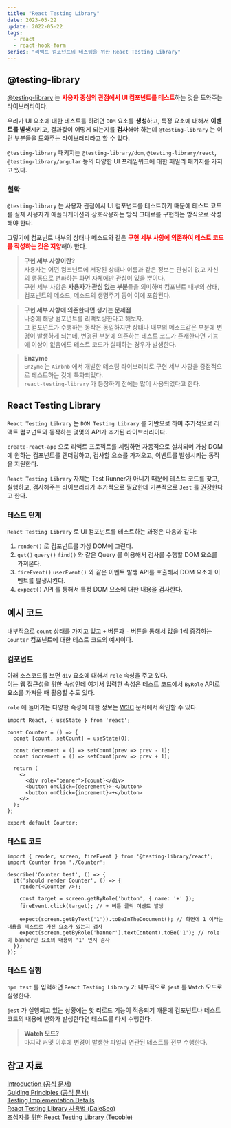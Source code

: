 ```yaml
---
title: "React Testing Library"
date: 2023-05-22
update: 2022-05-22
tags:
  - react
  - react-hook-form
series: "리액트 컴포넌트의 테스팅을 위한 React Testing Library"
---
```


## @testing-library
[@testing-library](https://www.npmjs.com/org/testing-library) 는 <b style="color: red">**사용자 중심의 관점에서 UI 컴포넌트를 테스트**</b>하는 것을 도와주는 라이브러리이다.  

우리가 UI 요소에 대한 테스트를 하려면 `DOM` 요소를 **생성**하고, 특정 요소에 대해서 **이벤트를 발생**시키고, 결과값이 어떻게 되는지를 **검사**해야 하는데 `@testing-library` 는 이런 부분들을 도와주는 라이브러리라고 할 수 있다.

`@testing-library` 패키지는 `@testing-library/dom`, `@testing-library/react`, `@testing-library/angular` 등의 다양한 UI 프레임워크에 대한 패밀리 패키지를 가지고 있다.

### 철학
`@testing-library` 는 사용자 관점에서 UI 컴포넌트를 테스트하기 때문에 테스트 코드를 실제 사용자가 애플리케이션과 상호작용하는 방식 그대로를 구현하는 방식으로 작성해야 한다.  

그렇기에 컴포넌트 내부의 상태나 메소드와 같은 <b style="color: red">**구현 세부 사항에 의존하여 테스트 코드를 작성하는 것은 지양**</b>해야 한다. 

> **구현 세부 사항이란?**  
사용자는 어떤 컴포넌트에 저장된 상태나 이름과 같은 정보는 관심이 없고 자신의 행동으로 변화하는 화면 자체에만 관심이 있을 뿐이다.  
구현 세부 사항은 **사용자가 관심 없는 부분**들을 의미하며 컴포넌트 내부의 상태, 컴포넌트의 메소드, 메소드의 생명주기 등이 이에 포함된다.

> **구현 세부 사항에 의존한다면 생기는 문제점**  
나중에 해당 컴포넌트를 리팩토링한다고 해보자.  
그 컴포넌트가 수행하는 동작은 동일하지만 상태나 내부의 메소드같은 부분에 변경이 발생하게 되는데, 변경된 부분에 의존하는 테스트 코드가 존재한다면 기능에 이상이 없음에도 테스트 코드가 실패하는 경우가 발생한다.

> **Enzyme**  
`Enzyme` 는 `Airbnb` 에서 개발한 테스팅 라이브러리로 구현 세부 사항을 중점적으로 테스트하는 것에 특화되었다.  
`react-testing-library` 가 등장하기 전에는 많이 사용되었다고 한다.  

## React Testing Library
`React Testing Library` 는 `DOM Testing Library` 를 기반으로 하여 추가적으로 리액트 컴포넌트와 동작하는 몇몇의 API가 추가된 라이브러리이다.

`create-react-app` 으로 리액트 프로젝트를 세팅하면 자동적으로 설치되며 가상 DOM에 원하는 컴포넌트를 렌더링하고, 검사할 요소를 가져오고, 이벤트를 발생시키는 동작을 지원한다.  

`React Testing Library` 자체는 Test Runner가 아니기 때문에 테스트 코드를 찾고, 실행하고, 검사해주는 라이브러리가 추가적으로 필요한데 기본적으로 `Jest` 를 권장한다고 한다.

### 테스트 단계
`React Testing Library` 로 UI 컴포넌트를 테스트하는 과정은 다음과 같다:

1. `render()` 로 컴포넌트를 가상 DOM에 그린다.  
2. `get()` `query()` `find()` 와 같은 Query 를 이용해서 검사를 수행할 DOM 요소를 가져온다.  
3. `fireEvent()` `userEvent()` 와 같은 이벤트 발생 API를 호출해서 DOM 요소에 이벤트를 발생시킨다.  
4. `expect()` API 를 통해서 특정 DOM 요소에 대한 내용을 검사한다.  

## 예시 코드
내부적으로 `count` 상태를 가지고 있고 `+` 버튼과 `-` 버튼을 통해서 값을 1씩 증감하는 `Counter` 컴포넌트에 대한 테스트 코드의 예시이다.

### 컴포넌트
아래 소스코드를 보면 `div` 요소에 대해서 `role` 속성을 주고 있다.  
이는 웹 접근성을 위한 속성인데 여기서 입력한 속성은 테스트 코드에서 `ByRole` API로 요소를 가져올 때 활용할 수도 있다.  

`role` 에 들어가는 다양한 속성에 대한 정보는 [W3C](https://www.w3.org/TR/wai-aria/#role_definitions) 문서에서 확인할 수 있다.

```tsx{11}
import React, { useState } from 'react';

const Counter = () => {
  const [count, setCount] = useState(0);

  const decrement = () => setCount(prev => prev - 1);
  const increment = () => setCount(prev => prev + 1);

  return (
    <>
      <div role="banner">{count}</div>
      <button onClick={decrement}>-</button>
      <button onClick={increment}>+</button>
    </>
  );
};

export default Counter;
```

### 테스트 코드
```tsx
import { render, screen, fireEvent } from '@testing-library/react';
import Counter from './Counter';

describe('Counter test', () => {
  it('should render Counter', () => {
    render(<Counter />);

    const target = screen.getByRole('button', { name: '+' });
    fireEvent.click(target); // + 버튼 클릭 이벤트 발생

    expect(screen.getByText('1')).toBeInTheDocument(); // 화면에 1 이라는 내용을 텍스트로 가진 요소가 있는지 검사
    expect(screen.getByRole('banner').textContent).toBe('1'); // role이 banner인 요소의 내용이 '1' 인지 검사
  });
});
```

### 테스트 실행
`npm test` 를 입력하면 `React Testing Library` 가 내부적으로 `jest` 를 `Watch` 모드로 실행한다.  

`jest` 가 실행되고 있는 상황에는 핫 리로드 기능이 적용되기 때문에 컴포넌트나 테스트 코드의 내용에 변화가 발생한다면 테스트를 다시 수행한다.

> **Watch 모드?**  
마지막 커밋 이후에 변경이 발생한 파일과 연관된 테스트를 전부 수행한다.  


## 참고 자료
[Introduction (공식 문서)](https://testing-library.com/docs/)  
[Guiding Principles (공식 문서)](https://testing-library.com/docs/guiding-principles)  
[Testing Implementation Details](https://kentcdodds.com/blog/testing-implementation-details)  
[React Testing Library 사용법 (DaleSeo)](https://www.daleseo.com/react-testing-library/)  
[초심자를 위한 React Testing Library (Tecoble)](https://tecoble.techcourse.co.kr/post/2021-10-22-react-testing-library/)  